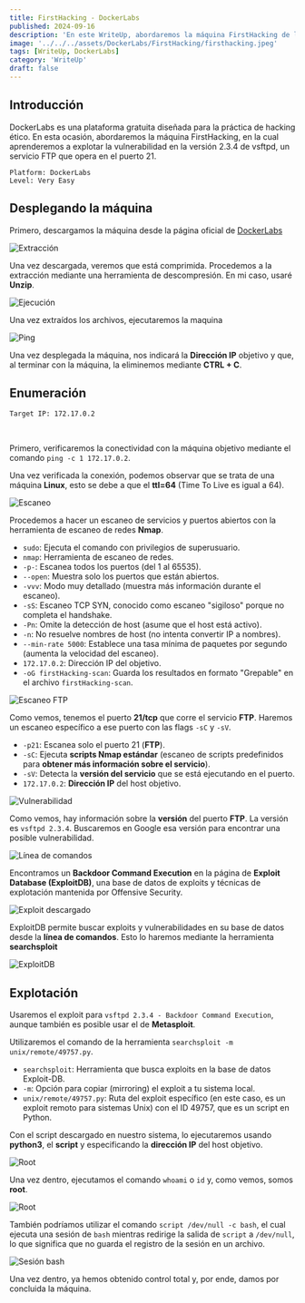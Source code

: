 ```yaml
---
title: FirstHacking - DockerLabs
published: 2024-09-16
description: 'En este WriteUp, abordaremos la máquina FirstHacking de la plataforma DockerLabs. Aprenderemos a explotar la vulnerabilidad en la versión 2.3.4 de vsftpd, un servicio FTP que opera en el puerto 21.'
image: '../../../assets/DockerLabs/FirstHacking/firsthacking.jpeg'
tags: [WriteUp, DockerLabs]
category: 'WriteUp'
draft: false 
---
```


## Introducción

DockerLabs es una plataforma gratuita diseñada para la práctica de hacking ético. En esta ocasión, abordaremos la máquina FirstHacking, en la cual aprenderemos a explotar la vulnerabilidad en la versión 2.3.4 de vsftpd, un servicio FTP que opera en el puerto 21.

```
Platform: DockerLabs
Level: Very Easy
```

## Desplegando la máquina

Primero, descargamos la máquina desde la página oficial de [DockerLabs](https://dockerlabs.es)

![Extracción](https://old-blog-yw4rf.vercel.app/_astro/firsthacking-2.By0ZAWf8_1tkwGc.webp)

Una vez descargada, veremos que está comprimida. Procedemos a la extracción mediante una herramienta de descompresión. En mi caso, usaré **Unzip**.

![Ejecución](https://old-blog-yw4rf.vercel.app/_astro/firsthacking-3.jkIad5Tw_dKyoo.webp)

Una vez extraídos los archivos, ejecutaremos la maquina

![Ping](https://old-blog-yw4rf.vercel.app/_astro/firsthacking-4.Cg94UyrT_CPa76.webp)

Una vez desplegada la máquina, nos indicará la **Dirección IP** objetivo y que, al terminar con la máquina, la eliminemos mediante **CTRL + C**.

## Enumeración
```
Target IP: 172.17.0.2
```
<br>

Primero, verificaremos la conectividad con la máquina objetivo mediante el comando `ping -c 1 172.17.0.2`.

Una vez verificada la conexión, podemos observar que se trata de una máquina **Linux**, esto se debe a que el **ttl=64** (Time To Live es igual a 64).

![Escaneo](https://old-blog-yw4rf.vercel.app/_astro/firsthacking-5.z4SoNvCC_Z2hLzPS.webp)

Procedemos a hacer un escaneo de servicios y puertos abiertos con la herramienta de escaneo de redes **Nmap**.

- `sudo`: Ejecuta el comando con privilegios de superusuario.
- `nmap`: Herramienta de escaneo de redes.
- `-p-`: Escanea todos los puertos (del 1 al 65535).
- `--open`: Muestra solo los puertos que están abiertos.
- `-vvv`: Modo muy detallado (muestra más información durante el escaneo).
- `-sS`: Escaneo TCP SYN, conocido como escaneo "sigiloso" porque no completa el handshake.
- `-Pn`: Omite la detección de host (asume que el host está activo).
- `-n`: No resuelve nombres de host (no intenta convertir IP a nombres).
- `--min-rate 5000`: Establece una tasa mínima de paquetes por segundo (aumenta la velocidad del escaneo).
- `172.17.0.2`: Dirección IP del objetivo.
- `-oG firstHacking-scan`: Guarda los resultados en formato "Grepable" en el archivo `firstHacking-scan`.

![Escaneo FTP](https://old-blog-yw4rf.vercel.app/_astro/firsthacking-6.CFqgcXhM_Z12YIyA.webp)

Como vemos, tenemos el puerto **21/tcp** que corre el servicio **FTP**. Haremos un escaneo específico a ese puerto con las flags `-sC` y `-sV`.

- `-p21`: Escanea solo el puerto 21 (**FTP**).
- `-sC`: Ejecuta **scripts Nmap estándar** (escaneo de scripts predefinidos para **obtener más información sobre el servicio**).
- `-sV`: Detecta la **versión del servicio** que se está ejecutando en el puerto.
- `172.17.0.2`: **Dirección IP** del host objetivo.

![Vulnerabilidad](https://old-blog-yw4rf.vercel.app/_astro/firsthacking-7.DrWk7tZ0_ZLKjKH.webp)

Como vemos, hay información sobre la **versión** del puerto **FTP**. La versión es `vsftpd 2.3.4`. Buscaremos en Google esa versión para encontrar una posible vulnerabilidad.

![Línea de comandos](https://old-blog-yw4rf.vercel.app/_astro/firsthacking-9.DDbfWNWc_ZPcR05.webp)

Encontramos un **Backdoor Command Execution** en la página de **Exploit Database (ExploitDB)**, una base de datos de exploits y técnicas de explotación mantenida por Offensive Security.

![Exploit descargado](https://old-blog-yw4rf.vercel.app/_astro/firsthacking-10.DxryziuS_Z282KQD.webp)

ExploitDB permite buscar exploits y vulnerabilidades en su base de datos desde la **línea de comandos**. Esto lo haremos mediante la herramienta **searchsploit**

![ExploitDB](https://old-blog-yw4rf.vercel.app/_astro/firsthacking-8.Cph0vE6w_dQjzW.webp)

## Explotación

Usaremos el exploit para `vsftpd 2.3.4 - Backdoor Command Execution`, aunque también es posible usar el de **Metasploit**.

Utilizaremos el comando de la herramienta `searchsploit -m unix/remote/49757.py`.

- `searchsploit`: Herramienta que busca exploits en la base de datos Exploit-DB.
- `-m`: Opción para copiar (mirroring) el exploit a tu sistema local.
- `unix/remote/49757.py`: Ruta del exploit específico (en este caso, es un exploit remoto para sistemas Unix) con el ID 49757, que es un script en Python.



Con el script descargado en nuestro sistema, lo ejecutaremos usando **python3**, el **script** y especificando la **dirección IP** del host objetivo.

![Root](https://old-blog-yw4rf.vercel.app/_astro/firsthacking-12.gatnuoYv_ZhPcxO.webp)

Una vez dentro, ejecutamos el comando `whoami` o `id` y, como vemos, somos **root**.

![Root](https://old-blog-yw4rf.vercel.app/_astro/firsthacking-14.BwQP8AIC_Z1PpF1d.webp)

También podríamos utilizar el comando `script /dev/null -c bash`, el cual ejecuta una sesión de `bash` mientras redirige la salida de `script` a `/dev/null`, lo que significa que no guarda el registro de la sesión en un archivo.

![Sesión bash](https://old-blog-yw4rf.vercel.app/_astro/firsthacking-15.DuzWJz3V_ZO4GQh.webp)

Una vez dentro, ya hemos obtenido control total y, por ende, damos por concluida la máquina.
